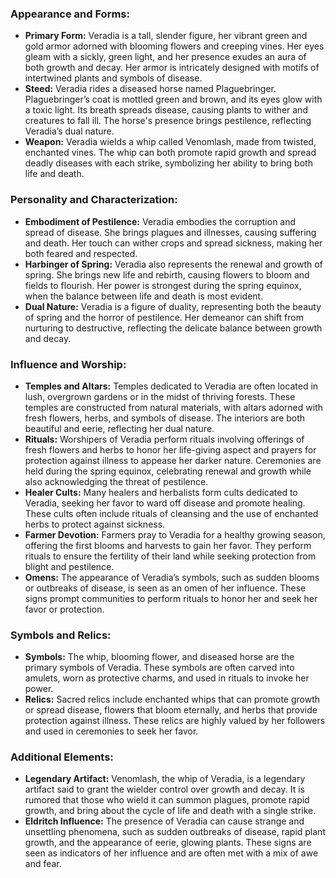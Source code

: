### Appearance and Forms:
- **Primary Form:** Veradia is a tall, slender figure, her vibrant green and gold armor adorned with blooming flowers and creeping vines. Her eyes gleam with a sickly, green light, and her presence exudes an aura of both growth and decay. Her armor is intricately designed with motifs of intertwined plants and symbols of disease.
- **Steed:** Veradia rides a diseased horse named Plaguebringer. Plaguebringer’s coat is mottled green and brown, and its eyes glow with a toxic light. Its breath spreads disease, causing plants to wither and creatures to fall ill. The horse's presence brings pestilence, reflecting Veradia’s dual nature.
- **Weapon:** Veradia wields a whip called Venomlash, made from twisted, enchanted vines. The whip can both promote rapid growth and spread deadly diseases with each strike, symbolizing her ability to bring both life and death.

### Personality and Characterization:
- **Embodiment of Pestilence:** Veradia embodies the corruption and spread of disease. She brings plagues and illnesses, causing suffering and death. Her touch can wither crops and spread sickness, making her both feared and respected.
- **Harbinger of Spring:** Veradia also represents the renewal and growth of spring. She brings new life and rebirth, causing flowers to bloom and fields to flourish. Her power is strongest during the spring equinox, when the balance between life and death is most evident.
- **Dual Nature:** Veradia is a figure of duality, representing both the beauty of spring and the horror of pestilence. Her demeanor can shift from nurturing to destructive, reflecting the delicate balance between growth and decay.

### Influence and Worship:
- **Temples and Altars:** Temples dedicated to Veradia are often located in lush, overgrown gardens or in the midst of thriving forests. These temples are constructed from natural materials, with altars adorned with fresh flowers, herbs, and symbols of disease. The interiors are both beautiful and eerie, reflecting her dual nature.
- **Rituals:** Worshipers of Veradia perform rituals involving offerings of fresh flowers and herbs to honor her life-giving aspect and prayers for protection against illness to appease her darker nature. Ceremonies are held during the spring equinox, celebrating renewal and growth while also acknowledging the threat of pestilence.
- **Healer Cults:** Many healers and herbalists form cults dedicated to Veradia, seeking her favor to ward off disease and promote healing. These cults often include rituals of cleansing and the use of enchanted herbs to protect against sickness.
- **Farmer Devotion:** Farmers pray to Veradia for a healthy growing season, offering the first blooms and harvests to gain her favor. They perform rituals to ensure the fertility of their land while seeking protection from blight and pestilence.
- **Omens:** The appearance of Veradia’s symbols, such as sudden blooms or outbreaks of disease, is seen as an omen of her influence. These signs prompt communities to perform rituals to honor her and seek her favor or protection.

### Symbols and Relics:
- **Symbols:** The whip, blooming flower, and diseased horse are the primary symbols of Veradia. These symbols are often carved into amulets, worn as protective charms, and used in rituals to invoke her power.
- **Relics:** Sacred relics include enchanted whips that can promote growth or spread disease, flowers that bloom eternally, and herbs that provide protection against illness. These relics are highly valued by her followers and used in ceremonies to seek her favor.

### Additional Elements:
- **Legendary Artifact:** Venomlash, the whip of Veradia, is a legendary artifact said to grant the wielder control over growth and decay. It is rumored that those who wield it can summon plagues, promote rapid growth, and bring about the cycle of life and death with a single strike.
- **Eldritch Influence:** The presence of Veradia can cause strange and unsettling phenomena, such as sudden outbreaks of disease, rapid plant growth, and the appearance of eerie, glowing plants. These signs are seen as indicators of her influence and are often met with a mix of awe and fear.